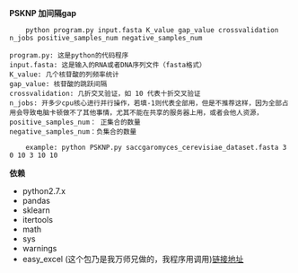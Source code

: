 **PSKNP 加间隔gap**

```
	python program.py input.fasta K_value gap_value crossvalidation n_jobs positive_samples_num negative_samples_num
```
```
program.py: 这是python的代码程序
input.fasta: 这是输入的RNA或者DNA序列文件（fasta格式）
K_value: 几个核苷酸的列频率统计
gap_value: 核苷酸的跳跃间隔
crossvalidation: 几折交叉验证，如 10 代表十折交叉验证
n_jobs: 开多少cpu核心进行并行操作，若填-1则代表全部用，但是不推荐这样，因为全部占用会导致电脑卡顿做不了其他事情，尤其不能在共享的服务器上用，或者会他人资源，
positive_samples_num： 正集合的数量
negative_samples_num：负集合的数量
```
```
	example: python PSKNP.py saccgaromyces_cerevisiae_dataset.fasta 3 0 10 3 10 10
```
**依赖**
* python2.7.x
* pandas
* sklearn
* itertools
* math
* sys
* warnings
* easy_excel (这个包乃是我万师兄做的，我程序用调用)[链接地址](https://github.com/ShixiangWan/Easy-Classify)
